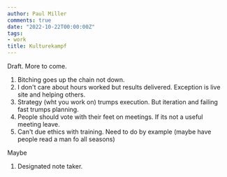 ```yaml
---
author: Paul Miller
comments: true
date: "2022-10-22T00:00:00Z"
tags:
- work
title: Kulturekampf
---
```


Draft. More to come. 

1. Bitching goes up the chain not down.
1. I don't care about hours worked but results delivered. Exception is live site and helping others. 
1. Strategy (wht you work on)  trumps execution. But iteration and failing fast trumps planning. 
1. People should vote with their feet on meetings. If its not a useful meeting leave. 
1. Can't due ethics with training. Need to do by example (maybe have people read a man fo all seasons)

Maybe
1. Designated note taker. 
